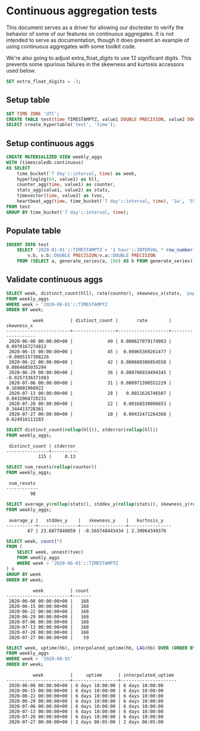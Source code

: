 # Continuous aggregation tests

This document serves as a driver for allowing our doctester to verify the behavior of some of our features on continuous aggregates.  It is not intended to serve as documentation, though it does present an example of using continuous aggregates with some toolkit code.

We're also going to adjust extra_float_digits to use 12 significant digits.  This prevents some spurious failures in the skewness and kurtosis accessors used below.
```SQL ,non-transactional,ignore-output
SET extra_float_digits = -3;
```

## Setup table
```SQL ,non-transactional,ignore-output
SET TIME ZONE 'UTC';
CREATE TABLE test(time TIMESTAMPTZ, value1 DOUBLE PRECISION, value2 DOUBLE PRECISION);
SELECT create_hypertable('test', 'time');
```

## Setup continuous aggs
```SQL ,non-transactional,ignore-output
CREATE MATERIALIZED VIEW weekly_aggs
WITH (timescaledb.continuous)
AS SELECT
    time_bucket('7 day'::interval, time) as week,
    hyperloglog(64, value1) as hll,
    counter_agg(time, value1) as counter,
    stats_agg(value1, value2) as stats,
    timevector(time, value2) as tvec,
    heartbeat_agg(time, time_bucket('7 day'::interval, time), '1w', '55m') as hb
FROM test
GROUP BY time_bucket('7 day'::interval, time);
```

## Populate table

```SQL ,non-transactional,ignore-output
INSERT INTO test
    SELECT '2020-01-01'::TIMESTAMPTZ + '1 hour'::INTERVAL * row_number() OVER (),
        v.b, v.b::DOUBLE PRECISION/v.a::DOUBLE PRECISION
    FROM (SELECT a, generate_series(a, 100) AS b FROM generate_series(1, 100) a) v;
```

## Validate continuous aggs

```SQL
SELECT week, distinct_count(hll), rate(counter), skewness_x(stats, 'population')
FROM weekly_aggs
WHERE week > '2020-06-01'::TIMESTAMPTZ
ORDER BY week;
```

```output
          week          | distinct_count |       rate        |    skewness_x
------------------------+----------------+-------------------+-------------------
 2020-06-08 00:00:00+00 |             49 | 0.000627079174983 |  0.0970167274813
 2020-06-15 00:00:00+00 |             45 |  0.00065369261477 | -0.0885157388226
 2020-06-22 00:00:00+00 |             42 | 0.000680306054558 |  0.0864685035294
 2020-06-29 00:00:00+00 |             36 | 0.000706919494345 | -0.0257336371983
 2020-07-06 00:00:00+00 |             31 | 0.000971390552229 |   0.169001960922
 2020-07-13 00:00:00+00 |             28 |   0.0011626746507 |  0.0432068720231
 2020-07-20 00:00:00+00 |             22 |  0.00168330006653 |   0.344413728361
 2020-07-27 00:00:00+00 |             10 |  0.00432471264368 |   0.624916113283
```

```SQL
SELECT distinct_count(rollup(hll)), stderror(rollup(hll))
FROM weekly_aggs;
```

```output
 distinct_count | stderror
----------------+----------
            115 |     0.13
```

```SQL
SELECT num_resets(rollup(counter))
FROM weekly_aggs;
```

```output
 num_resets
------------
         98
```

```SQL
SELECT average_y(rollup(stats)), stddev_y(rollup(stats)), skewness_y(rollup(stats), 'population'), kurtosis_y(rollup(stats), 'population')
FROM weekly_aggs;
```

```output
 average_y |   stddev_y    |   skewness_y    |   kurtosis_y
-----------+---------------+-----------------+----------------
        67 | 23.6877840059 | -0.565748443434 | 2.39964349376
```

```SQL
SELECT week, count(*)
FROM (
    SELECT week, unnest(tvec)
    FROM weekly_aggs
    WHERE week > '2020-06-01'::TIMESTAMPTZ
) s
GROUP BY week
ORDER BY week;
```
```output
          week          | count 
------------------------+-------
 2020-06-08 00:00:00+00 |   168
 2020-06-15 00:00:00+00 |   168
 2020-06-22 00:00:00+00 |   168
 2020-06-29 00:00:00+00 |   168
 2020-07-06 00:00:00+00 |   168
 2020-07-13 00:00:00+00 |   168
 2020-07-20 00:00:00+00 |   168
 2020-07-27 00:00:00+00 |    59
```

```SQL
SELECT week, uptime(hb), interpolated_uptime(hb, LAG(hb) OVER (ORDER BY week))
FROM weekly_aggs
WHERE week > '2020-06-01'
ORDER BY week;
```
```output
          week          |     uptime      | interpolated_uptime 
------------------------+-----------------+---------------------
 2020-06-08 00:00:00+00 | 6 days 10:00:00 | 6 days 10:00:00
 2020-06-15 00:00:00+00 | 6 days 10:00:00 | 6 days 10:00:00
 2020-06-22 00:00:00+00 | 6 days 10:00:00 | 6 days 10:00:00
 2020-06-29 00:00:00+00 | 6 days 10:00:00 | 6 days 10:00:00
 2020-07-06 00:00:00+00 | 6 days 10:00:00 | 6 days 10:00:00
 2020-07-13 00:00:00+00 | 6 days 10:00:00 | 6 days 10:00:00
 2020-07-20 00:00:00+00 | 6 days 10:00:00 | 6 days 10:00:00
 2020-07-27 00:00:00+00 | 2 days 06:05:00 | 2 days 06:05:00
```
